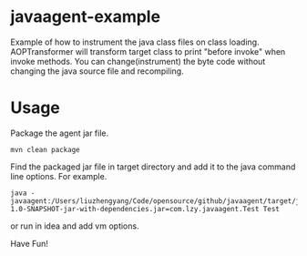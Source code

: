 # javaagent-example
Example of how to instrument the java class files on class loading.
AOPTransformer will transform target class to print "before invoke" when invoke methods.
You can change(instrument) the byte code without changing the java source file and recompiling. 
# Usage
Package the agent jar file.
```
mvn clean package
```

Find the packaged jar file in target directory and add it to the java command line options.
For example.
```$xslt
java -javaagent:/Users/liuzhengyang/Code/opensource/github/javaagent/target/javaagent-1.0-SNAPSHOT-jar-with-dependencies.jar=com.lzy.javaagent.Test Test
```

or run in idea and add vm options.

Have Fun!
